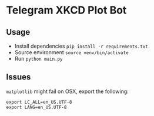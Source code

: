 # Telegram XKCD Plot Bot

## Usage
- Install dependencies
`pip install -r requirements.txt`
- Source environment
`source venv/bin/activate`
- Run
`python main.py`

## Issues
`matplotlib` might fail on OSX, export the following:
```
export LC_ALL=en_US.UTF-8
export LANG=en_US.UTF-8
```
